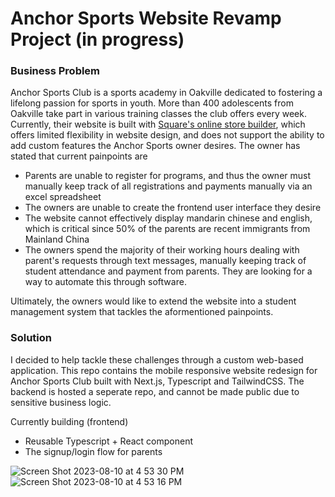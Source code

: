 # Anchor Sports Website Revamp Project (in progress) 

### Business Problem 
Anchor Sports Club is a sports academy in Oakville dedicated to fostering a lifelong passion for sports in youth. More than 400 adolescents from Oakville take part in various training classes the club offers every week. Currently, their website is built with [Square's online store builder](https://squareup.com/ca/en/online-store), which offers limited flexibility in website design, and does not support the ability to add custom features the Anchor Sports owner desires. The owner has stated that current painpoints are
* Parents are unable to register for programs, and thus the owner must manually keep track of all registrations and payments manually via an excel spreadsheet
* The owners are unable to create the frontend user interface they desire
* The website cannot effectively display mandarin chinese and english, which is critical since 50% of the parents are recent immigrants from Mainland China
* The owners spend the majority of their working hours dealing with parent's requests through text messages, manually keeping track of student attendance and payment from parents. They are looking for a way to automate this through software.

Ultimately, the owners would like to extend the website into a student management system that tackles the aformentioned painpoints. 


### Solution
I decided to help tackle these challenges through a custom web-based application. This repo contains the mobile responsive website redesign for Anchor Sports Club built with Next.js, Typescript and TailwindCSS. The backend is hosted a seperate repo, and cannot be made public due to sensitive business logic.  

Currently building (frontend)
 - Reusable Typescript + React component
 - The signup/login flow for parents


![Screen Shot 2023-08-10 at 4 53 30 PM](https://github.com/Boyazhang1/anchorsports/assets/82241706/dcd1b571-6220-43ea-80c4-afeb58a91716)
![Screen Shot 2023-08-10 at 4 53 16 PM](https://github.com/Boyazhang1/anchorsports/assets/82241706/e462610d-cadb-47d6-be79-f6a687d2b3c4)


